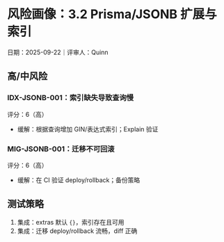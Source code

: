 # 风险画像：3.2 Prisma/JSONB 扩展与索引

日期：2025-09-22｜评审人：Quinn

## 高/中风险

### IDX-JSONB-001：索引缺失导致查询慢
评分：6（高）
- 缓解：根据查询增加 GIN/表达式索引；Explain 验证

### MIG-JSONB-001：迁移不可回滚
评分：6（高）
- 缓解：在 CI 验证 deploy/rollback；备份策略

## 测试策略

1. 集成：extras 默认 `{}`，索引存在且可用
2. 集成：迁移 deploy/rollback 流畅，diff 正确
